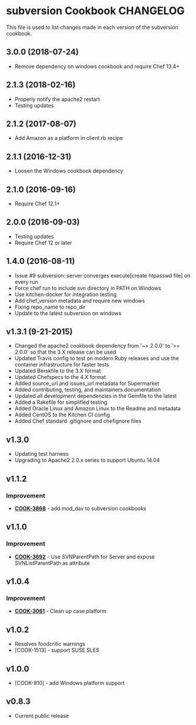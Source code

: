 subversion Cookbook CHANGELOG
=============================
This file is used to list changes made in each version of the subversion cookbook.

## 3.0.0 (2018-07-24)

- Remove dependency on windows cookbook and require Chef 13.4+

## 2.1.3 (2018-02-16)

- Properly notify the apache2 restart
- Testing updates

## 2.1.2 (2017-08-07)

- Add Amazon as a platform in client.rb recipe

## 2.1.1 (2016-12-31)

- Loosen the Windows cookbook dependency

## 2.1.0 (2016-09-16)

- Require Chef 12.1+

## 2.0.0 (2016-09-03)

- Testing updates
- Require Chef 12 or later

## 1.4.0 (2016-08-11)
- Issue #9 subversion::server converges execute[create htpasswd file] on every run
- Force chef run to include svn directory in PATH on Windows
- Use kitchen-docker for integration testing
- Add chef_version metadata and require new windows
- Fixing repo_name to repo_dir
- Update to the latest subversion on windows

v1.3.1 (9-21-2015)
------
- Changed the apache2 cookbook dependency from '~> 2.0.0' to '>= 2.0.0' so that the 3.X release can be used
- Updated Travis config to test on modern Ruby releases and use the container infrastructure for faster tests
- Updated Berskfile to the 3.X format
- Updated Chefspecs to the 4.X format
- Added source_url and issues_url metadata for Supermarket
- Added contributing, testing, and maintainers documentation
- Updated all development dependencies in the Gemfile to the latest
- Added a Rakefile for simplified testing
- Added Oracle Linux and Amazon Linux to the Readme and metadata
- Added CentOS to the Kitchen CI config
- Added Chef standard .gitignore and chefignore files

v1.3.0
------
- Updating test harness
- Upgrading to Apache2 2.0.x series to support Ubuntu 14.04

v1.1.2
------
### Improvement
- **[COOK-3868](https://tickets.chef.io/browse/COOK-3868)** - add mod_dav to subversion cookbooks


v1.1.0
------
### Improvement
- **[COOK-3692](https://tickets.chef.io/browse/COOK-3692)** - Use SVNParentPath for Server and expose SVNListParentPath as attribute


v1.0.4
------
### Improvement
- **[COOK-3061](https://tickets.chef.io/browse/COOK-3061)** - Clean up case platform

v1.0.2
------
- Resolves foodcritic warnings
- [COOK-1513] - support SUSE SLES

v1.0.0
------
- [COOK-810] - add Windows platform support

v0.8.3
------
- Current public release
